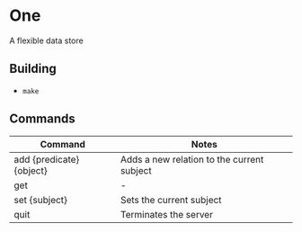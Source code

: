 # One

A flexible data store

## Building

- `make`

## Commands

Command|Notes
-|-
add {predicate} {object}|Adds a new relation to the current subject
get|-|Gets the current subject
set {subject}|Sets the current subject
quit|Terminates the server